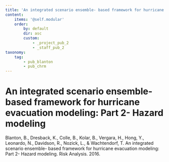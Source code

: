 ```yaml
---
title: 'An integrated scenario ensemble- based framework for hurricane evacuation modeling: Part 2- Hazard modeling'
content:
    items: '@self.modular'
    order:
        by: default
        dir: asc
        custom:
            - _project_pub_2
            - _staff_pub_2
taxonomy:
    tag:
        - pub_blanton
        - pub_chrm
---
```


# An integrated scenario ensemble- based framework for hurricane evacuation modeling: Part 2- Hazard modeling

Blanton, B., Dresback, K., Colle, B., Kolar, B., Vergara, H., Hong, Y., Leonardo, N., Davidson, R., Nozick, L., & Wachtendorf, T. An integrated scenario ensemble- based framework for hurricane evacuation modeling: Part 2- Hazard modeling. Risk Analysis. 2016.

